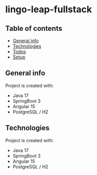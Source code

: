 # lingo-leap-fullstack

## Table of contents
* [General info](#general-info)
* [Technologies](#technologies)
* [Todos](#todos)
* [Setup](#setup)


## General info
Project is created with:
* Java 17
* SpringBoot 3
* Angular 15
* PostgreSQL / H2

## Technologies
Project is created with:
* Java 17
* SpringBoot 3
* Angular 15
* PostgreSQL / H2

